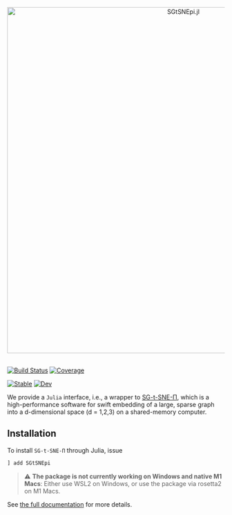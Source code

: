<div align="center">
    <img src="https://raw.githubusercontent.com/fcdimitr/SGtSNEpi.jl/master/docs/src/assets/logo.png" alt="SGtSNEpi.jl" width="800">
</div>

<br/>

[![Build Status](https://github.com/fcdimitr/SGtSNEpi.jl/workflows/CI/badge.svg)](https://github.com/fcdimitr/SGtSNEpi.jl/actions)
[![Coverage](https://codecov.io/gh/fcdimitr/SGtSNEpi.jl/branch/master/graph/badge.svg)](https://codecov.io/gh/fcdimitr/SGtSNEpi.jl)

[![Stable](https://img.shields.io/badge/docs-stable-blue.svg)](https://fcdimitr.github.io/SGtSNEpi.jl/stable)
[![Dev](https://img.shields.io/badge/docs-dev-blue.svg)](https://fcdimitr.github.io/SGtSNEpi.jl/dev)

We provide a `Julia` interface, i.e., a wrapper to [SG-t-SNE-Π](http://t-sne-pi.cs.duke.edu), which
is a high-performance software for swift embedding of a large, sparse
graph into a d-dimensional space (d = 1,2,3) on a shared-memory
computer.

## Installation

To install `SG-t-SNE-Π` through Julia, issue

```julia
] add SGtSNEpi
```

> :warning: **The package is not currently working on Windows and native M1 Macs**: Either use WSL2 on Windows, or use the package via rosetta2 on M1 Macs.

See [the full
documentation](https://fcdimitr.github.io/SGtSNEpi.jl/stable) for more
details.
